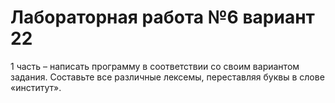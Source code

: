 # Лабораторная работа №6 вариант 22
1 часть – написать программу в соответствии со своим вариантом задания.
Составьте все различные лексемы, переставляя буквы в слове «институт».
